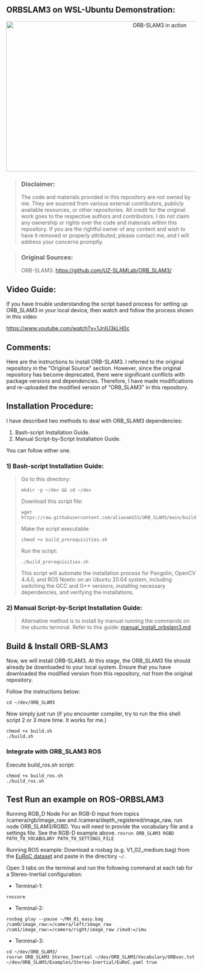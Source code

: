 ## ORBSLAM3 on WSL-Ubuntu Demonstration:
<p align="center">
  <img src="https://github.com/aliaxam153/ORBSLAM3-WSL/assets/146977640/d71efab3-655d-4c48-823a-de32ea22a349" width="800" height="400" alt="ORB-SLAM3 in action">
</p>


> ### Disclaimer:
>
> The code and materials provided in this repository are not owned by me. They are sourced from various external contributors, publicly available resources, or other repositories. All credit for the original
> work goes to the respective authors and contributors. I do not claim any ownership or rights over the code and materials within this repository.
> If you are the rightful owner of any content and wish to have it removed or properly attributed, please contact me, and I will address your concerns promptly.

> ### Original Sources:
> 
> ORB-SLAM3: https://github.com/UZ-SLAMLab/ORB_SLAM3/

## Video Guide:
If you have trouble understanding the script based process for setting up ORB_SLAM3 in your local device, then watch and follow the process shown in this video:

https://www.youtube.com/watch?v=1JnIU3kLH0c

## Comments: 
Here are the instructions to install ORB-SLAM3. I referred to the original repository  in the "Original Source" section. However, since the original repository has become deprecated, there were significant conflicts with package versions and dependencies. Therefore, I have made modifications and re-uploaded the modified version of "ORB_SLAM3" in this repository.

## Installation Procedure:
I have described two methods to deal with ORB_SLAM3 dependencies:

 1) Bash-script Installation Guide.
 2) Manual Script-by-Script Installation Guide.

You can follow either one.

### 1) Bash-script Installation Guide:

> Go to this directory:
>```
>mkdir -p ~/dev && cd ~/dev
>```
>Download this script file: 
>```
>wget https://raw.githubusercontent.com/aliaxam153/ORB_SLAM3/main/build_prerequisities.sh
>```
>Make the script executable:
>```
>chmod +x build_prerequisities.sh
>```
>Run the script:
>```
>./build_prerequisities.sh
>```
> This script will automate the installation process for Pangolin, OpenCV 4.4.0, and
> ROS Noetic on an Ubuntu 20.04 system, including switching the GCC and G++ versions, installing
> necessary dependencies, and verifying the installations.

### 2) Manual Script-by-Script Installation Guide:
> Alternative method is to install by manual running the commands on the ubuntu terminal. Refer to this guide: [manual_install_orbslam3.md](https://github.com/aliaxam153/ORB_SLAM3/blob/main/manual_install_orbslam3.md)

## Build & Install ORB-SLAM3
Now, we will install ORB-SLAM3. At this stage, the ORB_SLAM3 file should already be downloaded to your local system. Ensure that you have downloaded the modified version from this repository, not from the original repository.

Follow the instructions below:
```
cd ~/dev/ORB_SLAM3
```
Now simply just run (if you encounter compiler, try to run the this shell script 2 or 3 more time. It works for me.)
```
chmod +x build.sh
./build.sh
```
### Integrate with  ORB_SLAM3 ROS

Execute build_ros.sh script:
```
chmod +x build_ros.sh
./build_ros.sh
```
## Test Run an example on ROS-ORBSLAM3
Running RGB_D Node
For an RGB-D input from topics /camera/rgb/image_raw and /camera/depth_registered/image_raw, run node ORB_SLAM3/RGBD. You will need to provide the vocabulary file and a settings file. See the RGB-D example above.
```rosrun ORB_SLAM3 RGBD PATH_TO_VOCABULARY PATH_TO_SETTINGS_FILE```

Running ROS example: Download a rosbag (e.g. V1_02_medium.bag) from the [EuRoC dataset](http://projects.asl.ethz.ch/datasets/doku.php?id=kmavvisualinertialdatasets) and paste in the directory ```~/```.

Open 3 tabs on the terminal and run the following command at each tab for a Stereo-Inertial configuration:

- Terminal-1:
```
roscore
```
- Terminal-2:
```
rosbag play --pause ~/MH_01_easy.bag /cam0/image_raw:=/camera/left/image_raw /cam1/image_raw:=/camera/right/image_raw /imu0:=/imu
```
- Terminal-3:
```
cd ~/dev/ORB_SLAM3/
rosrun ORB_SLAM3 Stereo_Inertial ~/dev/ORB_SLAM3/Vocabulary/ORBvoc.txt ~/dev/ORB_SLAM3/Examples/Stereo-Inertial/EuRoC.yaml true
```

